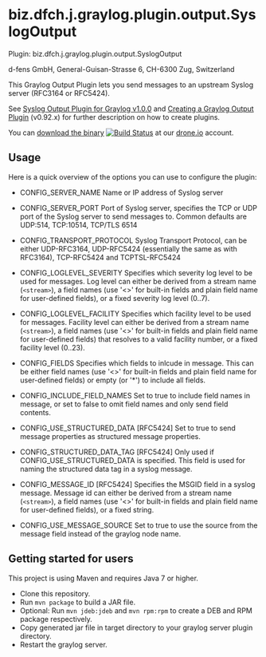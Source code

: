 biz.dfch.j.graylog.plugin.output.SyslogOutput
=============================================

Plugin: biz.dfch.j.graylog.plugin.output.SyslogOutput

d-fens GmbH, General-Guisan-Strasse 6, CH-6300 Zug, Switzerland

This Graylog Output Plugin lets you send messages to an upstream Syslog server (RFC3164 or RFC5424).

See [Syslog Output Plugin for Graylog v1.0.0](http://d-fens.ch/) and [Creating a Graylog Output Plugin](http://d-fens.ch/2015/01/07/howto-creating-a-graylog-output-plugin/) (v0.92.x) for further description on how to create plugins.

You can [download the binary](https://drone.io/github.com/dfch/biz.dfch.j.graylog.plugin.output.SyslogOutput/files) [![Build Status](https://drone.io/github.com/dfch/biz.dfch.j.graylog.plugin.output.SyslogOutput/status.png)](https://drone.io/github.com/dfch/biz.dfch.j.graylog.plugin.output.SyslogOutput/latest) at our [drone.io](https://drone.io/github.com/dfch) account.

Usage
-----

Here is a quick overview of the options you can use to configure the plugin:

* CONFIG_SERVER_NAME
  Name or IP address of Syslog server

* CONFIG_SERVER_PORT
  Port of Syslog server, specifies the TCP or UDP port of the Syslog server to send messages to. Common defaults are UDP:514, TCP:10514, TCP/TLS 6514

* CONFIG_TRANSPORT_PROTOCOL
  Syslog Transport Protocol, can be either UDP-RFC3164, UDP-RFC5424 (essentially the same as with RFC3164), TCP-RFC5424 and TCPTSL-RFC5424

* CONFIG_LOGLEVEL_SEVERITY
  Specifies which severity log level to be used for messages. Log level can either be derived from a stream name (```<stream>```), a field names (use '<>' for built-in fields and plain field name for user-defined fields), or a fixed severity log level (0..7).

* CONFIG_LOGLEVEL_FACILITY
  Specifies which facility level to be used for messages. Facility level can either be derived from a stream name (```<stream>```), a field names (use '<>' for built-in fields and plain field name for user-defined fields) that resolves to a valid facility number, or a fixed facility level (0..23).

* CONFIG_FIELDS
  Specifies which fields to inlcude in message. This can be either field names (use '<>' for built-in fields and plain field name for user-defined fields) or empty (or '*') to include all fields.

* CONFIG_INCLUDE_FIELD_NAMES
  Set to true to include field names in message, or set to false to omit field names and only send field contents.

* CONFIG_USE_STRUCTURED_DATA
  [RFC5424] Set to true to send message properties as structured message properties.

* CONFIG_STRUCTURED_DATA_TAG
  [RFC5424] Only used if CONFIG_USE_STRUCTURED_DATA is specified. This field is used for naming the structured data tag in a syslog message.

* CONFIG_MESSAGE_ID
  [RFC5424] Specifies the MSGID field in a syslog message. Message id can either be derived from a stream name (```<stream>```), a field names (use '<>' for built-in fields and plain field name for user-defined fields), or a fixed string.

* CONFIG_USE_MESSAGE_SOURCE
  Set to true to use the source from the message field instead of the graylog node name.

Getting started for users
-------------------------

This project is using Maven and requires Java 7 or higher.

* Clone this repository.
* Run `mvn package` to build a JAR file.
* Optional: Run `mvn jdeb:jdeb` and `mvn rpm:rpm` to create a DEB and RPM package respectively.
* Copy generated jar file in target directory to your graylog server plugin directory.
* Restart the graylog server.
